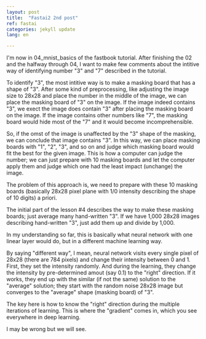 ```yaml
---
layout: post
title:  "Fastai2 2nd post"
ref: fastai
categories: jekyll update
lang: en

---
```


I'm now in 04_mnist_basics of the fastbook tutorial.
After finishing the 02 and the halfway through 04, I want to make few comments about the intitive way of identifying number "3" and "7" described in the tutorial.

To identify "3", the most intitive way is to make a masking board that has a shape of "3". After some kind of preprocessing, like adjusting the image size to 28x28 and place the number in the middle of the image,
we can place the masking board of "3" on the image. If the image indeed contains "3", we exect the image does contain "3" after placing the masking board on the image.
If the image contains other numbers like "7", the masking board would hide most of the "7" and it would become incomprehensible.

So, if the omst of the image is unaffected by the "3" shape of the masking, we can conclude that image contains "3".
In this way, we can place masking boards with "1", "2", "3", and so on and judge which masking board would fit the best for the given image.
This is how a computer can judge the number; we can just prepare with 10 masking boards and let the computer apply them and judge which one had the least impact (unchange) the image.

The problem of this approach is, we need to prepare with these 10 masking boards (basically 28x28 pixel plane with 1/0 intensity describing the shape of 10 digits) a priori.

The initial part of the lesson #4 describes the way to make these masking boards; just average many hand-written "3".
If we have 1,000 28x28 images describing hand-written "3", just add them up and divide by 1,000.

In my understanding so far, this is basically what neural network with one linear layer would do, but in a different machine learning way.

By saying "different way", I mean, neural network visits every single pixel of 28x28 (there are 784 pixels) and change their intensity between 0 and 1.
First, they set the intensity randomly. And during the learning, they change the intensity by pre-determined amout (say 0.1) to the "right" direction.
If it works, they end up with the similar (if not the same) solution to the "average" solution; they start with the random noise 28x28 image but converges to the "average" shape (masking board) of "3".

The key here is how to know the "right" direction during the multiple iterations of learning. This is where the "gradient" comes in, which you see everywhere in deep learning.

I may be wrong but we will see.
